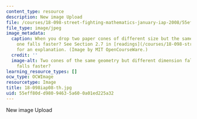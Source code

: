 ```yaml
---
content_type: resource
description: New image Upload
file: /courses/18-098-street-fighting-mathematics-january-iap-2008/55eff80dd98094635a600a01ed225a32_18-098iap08-th.jpg
file_type: image/jpeg
image_metadata:
  caption: When you drop two paper cones of different size but the same shape, which
    one falls faster? See Section 2.7 in [readings](/courses/18-098-street-fighting-mathematics-january-iap-2008/pages/readings)
    for an explanation. (Image by MIT OpenCourseWare.)
  credit: ''
  image-alt: Two cones of the same geometry but different dimension fall. Which one
    falls faster?
learning_resource_types: []
ocw_type: OCWImage
resourcetype: Image
title: 18-098iap08-th.jpg
uid: 55eff80d-d980-9463-5a60-0a01ed225a32
---
```

New image Upload

